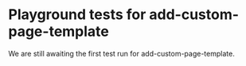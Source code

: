 # Playground tests for add-custom-page-template
We are still awaiting the first test run for add-custom-page-template.
